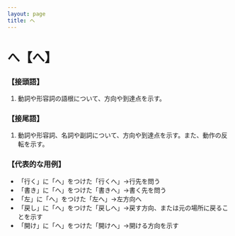```yaml
---
layout: page
title: へ
---
```

# へ【へ】

### 【接頭語】

1. 動詞や形容詞の語根について、方向や到達点を示す。


### 【接尾語】

1. 動詞や形容詞、名詞や副詞について、方向や到達点を示す。また、動作の反転を示す。

### 【代表的な用例】

- 「行く」に「へ」をつけた「行くへ」→行先を問う
- 「書き」に「へ」をつけた「書きへ」→書く先を問う
- 「左」に「へ」をつけた「左へ」→左方向へ
- 「戻し」に「へ」をつけた「戻しへ」→戻す方向、または元の場所に戻ることを示す
- 「開け」に「へ」をつけた「開けへ」→開ける方向を示す